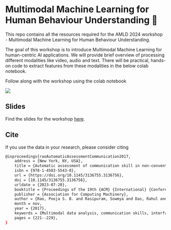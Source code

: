 # Multimodal Machine Learning for Human Behaviour Understanding 🤖
This repo contains all the resources required for the AMLD 2024 workshop - Multimodal Machine Learning for Human Behaviour Understanding.

The goal of this workshop is to introduce Multimodal Machine Learning for human-centric AI applications. 
We will provide brief overview of processing different modalities like video, audio and text. There will be practical, hands-on code to extract features from these modalities in the below colab notebook.

Follow along with the workshop using the colab notebook

[![](https://colab.research.google.com/assets/colab-badge.svg)](https://colab.research.google.com/drive/1-Fs0ao9myck867L5oCYE9P1mqfVkixsm?usp=sharing)


## Slides
Find the slides for the workshop [here](https://docs.google.com/presentation/d/17e9jXC4HosgwtHpnSC2-YZn5uQ9uL7VQThVNTv5DMWg/edit?usp=sharing).


## Cite
If you use the data in your research, please consider citing
```bash
@inproceedings{raoAutomaticAssessmentCommunication2017,
	address = {New York, NY, USA},
	title = {Automatic assessment of communication skill in non-conventional interview settings: a comparative study},
	isbn = {978-1-4503-5543-8},
	url = {https://doi.org/10.1145/3136755.3136756},
	doi = {10.1145/3136755.3136756},
	urldate = {2023-07-20},
	booktitle = {Proceedings of the 19th {ACM} {International} {Conference} on {Multimodal} {Interaction}},
	publisher = {Association for Computing Machinery},
	author = {Rao, Pooja S. B. and Rasipuram, Sowmya and Das, Rahul and Jayagopi, Dinesh Babu},
	month = nov,
	year = {2017},
	keywords = {Multimodal data analysis, communication skills, interface-based interviews, skill assessment},
	pages = {221--229},
}
```

